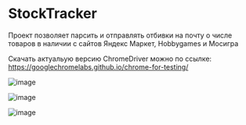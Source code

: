 # StockTracker

Проект позволяет парсить и отправлять отбивки на почту о числе товаров в наличии с сайтов Яндекс Маркет, Hobbygames и Мосигра

Скачать актуальую версию ChromeDriver можно по ссылке: https://googlechromelabs.github.io/chrome-for-testing/

![image](https://github.com/user-attachments/assets/9eb86fc3-96b7-41b2-ace4-a96d4e239ac5)

![image](https://github.com/user-attachments/assets/bf2aa05e-c03a-48bc-b22a-8fd8f2e421a3)

![image](https://github.com/user-attachments/assets/0cf888b7-0c51-44d7-a4c6-9d1794b70ebd)
